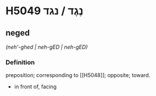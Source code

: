 # H5049 נֶגֶד / נגד

## neged

_(neh'-ghed | neh-ɡED | neh-ɡED)_

### Definition

preposition; corresponding to [[H5048]]; opposite; toward.

- in front of, facing
